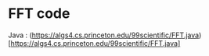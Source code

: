 # FFT code

Java : (https://algs4.cs.princeton.edu/99scientific/FFT.java)[https://algs4.cs.princeton.edu/99scientific/FFT.java]
